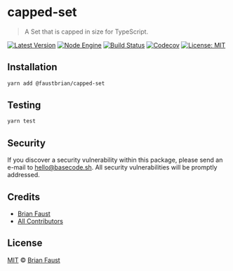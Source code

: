 # capped-set

> A Set that is capped in size for TypeScript.

[![Latest Version](https://badgen.now.sh/npm/v/@faustbrian/capped-set)](https://www.npmjs.com/package/@faustbrian/capped-set)
[![Node Engine](https://badgen.now.sh/npm/node/@faustbrian/capped-set)](https://www.npmjs.com/package/@faustbrian/capped-set)
[![Build Status](https://badgen.now.sh/circleci/github/faustbrian/capped-set)](https://circleci.com/gh/faustbrian/capped-set)
[![Codecov](https://badgen.now.sh/codecov/c/github/faustbrian/capped-set)](https://codecov.io/gh/faustbrian/capped-set)
[![License: MIT](https://badgen.now.sh/badge/license/MIT/green)](https://opensource.org/licenses/MIT)

## Installation

```bash
yarn add @faustbrian/capped-set
```

## Testing

```bash
yarn test
```

## Security

If you discover a security vulnerability within this package, please send an e-mail to hello@basecode.sh. All security vulnerabilities will be promptly addressed.

## Credits

-   [Brian Faust](https://github.com/faustbrian)
-   [All Contributors](../../../../contributors)

## License

[MIT](LICENSE) © [Brian Faust](https://basecode.sh)
